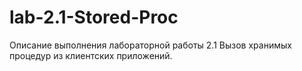 # lab-2.1-Stored-Proc
Описание выполнения лабораторной работы 2.1 Вызов хранимых процедур из клиентских приложений.
